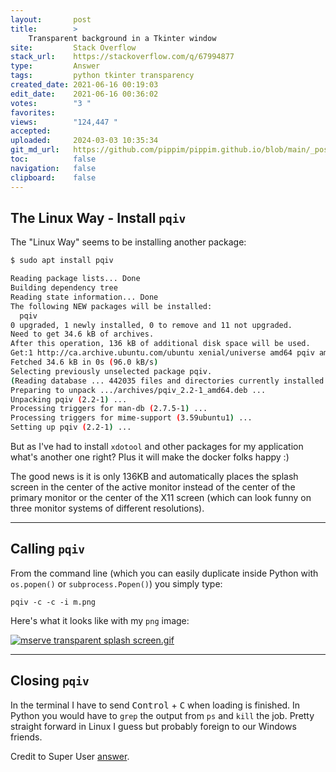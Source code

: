 ```yaml
---
layout:       post
title:        >
    Transparent background in a Tkinter window
site:         Stack Overflow
stack_url:    https://stackoverflow.com/q/67994877
type:         Answer
tags:         python tkinter transparency
created_date: 2021-06-16 00:19:03
edit_date:    2021-06-16 00:36:02
votes:        "3 "
favorites:    
views:        "124,447 "
accepted:     
uploaded:     2024-03-03 10:35:34
git_md_url:   https://github.com/pippim/pippim.github.io/blob/main/_posts/2021/2021-06-16-Transparent-background-in-a-Tkinter-window.md
toc:          false
navigation:   false
clipboard:    false
---
```


## The Linux Way - Install `pqiv`

The "Linux Way" seems to be installing another package:

``` bash
$ sudo apt install pqiv

Reading package lists... Done
Building dependency tree       
Reading state information... Done
The following NEW packages will be installed:
  pqiv
0 upgraded, 1 newly installed, 0 to remove and 11 not upgraded.
Need to get 34.6 kB of archives.
After this operation, 136 kB of additional disk space will be used.
Get:1 http://ca.archive.ubuntu.com/ubuntu xenial/universe amd64 pqiv amd64 2.2-1 [34.6 kB]
Fetched 34.6 kB in 0s (96.0 kB/s)
Selecting previously unselected package pqiv.
(Reading database ... 442035 files and directories currently installed.)
Preparing to unpack .../archives/pqiv_2.2-1_amd64.deb ...
Unpacking pqiv (2.2-1) ...
Processing triggers for man-db (2.7.5-1) ...
Processing triggers for mime-support (3.59ubuntu1) ...
Setting up pqiv (2.2-1) ...
```

But as I've had to install `xdotool` and other packages for my application what's another one right? Plus it will make the docker folks happy :)

The good news is it is only 136KB and automatically places the splash screen in the center of the active monitor instead of the center of the primary monitor or the center of the X11 screen (which can look funny on three monitor systems of different resolutions).


----------

## Calling `pqiv`

From the command line (which you can easily duplicate inside Python with `os.popen()` or `subprocess.Popen()`) you simply type:

``` 
pqiv -c -c -i m.png
```

Here's what it looks like with my `png` image:

[![mserve transparent splash screen.gif][1]][1]


----------


## Closing `pqiv`
In the terminal I have to send <kbd>Control</kbd> + <kbd>C</kbd> when loading is finished. In Python you would have to `grep` the output from `ps` and `kill` the job. Pretty straight forward in Linux I guess but probably foreign to our Windows friends.

Credit to Super User [answer](https://superuser.com/a/338369/662962).

  [1]: https://i.stack.imgur.com/jJ3oC.gif
